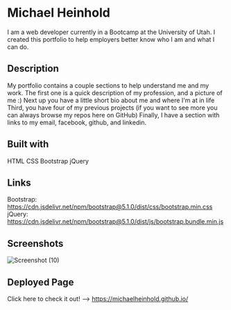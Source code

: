 # Michael Heinhold
I am a web developer currently in a Bootcamp at the University of Utah. I created this portfolio to help employers better know who I am and what I can do.

## Description
My portfolio contains a couple sections to help understand me and my work.
The first one is a quick description of my profession, and a picture of me :)
Next up you have a little short bio about me and where I'm at in life
Third, you have four of my previous projects (if you want to see more you can always browse my repos here on GitHub)
Finally, I have a section with links to my email, facebook, github, and linkedin.

## Built with
HTML
CSS
Bootstrap
jQuery

## Links
Bootstrap: https://cdn.jsdelivr.net/npm/bootstrap@5.1.0/dist/css/bootstrap.min.css
jQuery: https://cdn.jsdelivr.net/npm/bootstrap@5.1.0/dist/js/bootstrap.bundle.min.js

## Screenshots
![Screenshot (10)](https://user-images.githubusercontent.com/86388353/132591139-b2bb251d-8854-4f14-b26f-6d8a514df548.png)

## Deployed Page
Click here to check it out! --> https://michaelheinhold.github.io/
